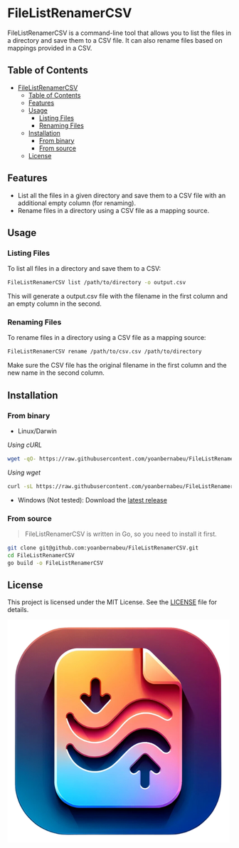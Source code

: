 # FileListRenamerCSV

FileListRenamerCSV is a command-line tool that allows you to list the files in a directory and save them to a CSV file. It can also rename files based on mappings provided in a CSV.

## Table of Contents

- [FileListRenamerCSV](#filelistrenamercsv)
  - [Table of Contents](#table-of-contents)
  - [Features](#features)
  - [Usage](#usage)
    - [Listing Files](#listing-files)
    - [Renaming Files](#renaming-files)
  - [Installation](#installation)
    - [From binary](#from-binary)
    - [From source](#from-source)
  - [License](#license)


## Features

- List all the files in a given directory and save them to a CSV file with an additional empty column (for renaming).
- Rename files in a directory using a CSV file as a mapping source.

## Usage

### Listing Files

To list all files in a directory and save them to a CSV:

```bash
FileListRenamerCSV list /path/to/directory -o output.csv
```

This will generate a output.csv file with the filename in the first column and an empty column in the second.

### Renaming Files

To rename files in a directory using a CSV file as a mapping source:

```bash
FileListRenamerCSV rename /path/to/csv.csv /path/to/directory
```

Make sure the CSV file has the original filename in the first column and the new name in the second column.

## Installation

### From binary

* Linux/Darwin

_Using cURL_

```bash
wget -qO- https://raw.githubusercontent.com/yoanbernabeu/FileListRenamerCSV/main/install.sh | bash
```

_Using wget_

```bash
curl -sL https://raw.githubusercontent.com/yoanbernabeu/FileListRenamerCSV/main/install.sh | bash
```

* Windows (Not tested): Download the [latest release](https://github.com/yoanbernabeu/FileListRenamerCSV/releases)

### From source

> FileListRenamerCSV is written in Go, so you need to install it first.

```bash
git clone git@github.com:yoanbernabeu/FileListRenamerCSV.git
cd FileListRenamerCSV
go build -o FileListRenamerCSV
```

## License

This project is licensed under the MIT License. See the [LICENSE](./LICENSE) file for details.

![Logo FileListRenamerCSV](logo.png)
